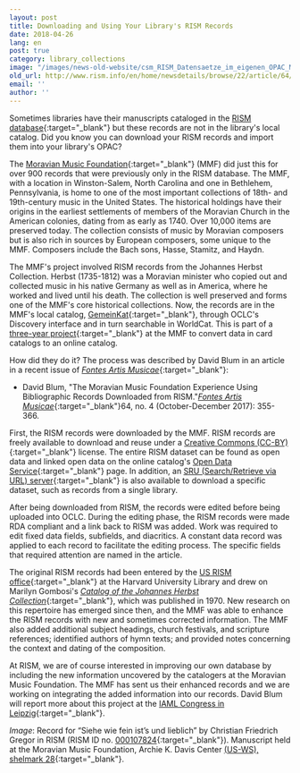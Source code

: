 ```yaml
---
layout: post
title: Downloading and Using Your Library's RISM Records
date: 2018-04-26
lang: en
post: true
category: library_collections
image: "/images/news-old-website/csm_RISM_Datensaetze_im_eigenen_OPAC_MMF_a4818b352a.jpg"
old_url: http://www.rism.info/en/home/newsdetails/browse/22/article/64/downloading-and-using-your-librarys-rism-records.html
email: ''
author: ''
---
```


Sometimes libraries have their manuscripts cataloged in the [RISM database](https://opac.rism.info/){:target="_blank"} but these records are not in the library's local catalog. Did you know you can download your RISM records and import them into your library's OPAC?

The [Moravian Music Foundation](http://moravianmusic.org/){:target="_blank"} (MMF) did just this for over 900 records that were previously only in the RISM database. The MMF, with a location in Winston-Salem, North Carolina and one in Bethlehem, Pennsylvania, is home to one of the most important collections of 18th- and 19th-century music in the United States. The historical holdings have their origins in the earliest settlements of members of the Moravian Church in the American colonies, dating from as early as 1740. Over 10,000 items are preserved today. The collection consists of music by Moravian composers but is also rich in sources by European composers, some unique to the MMF. Composers include the Bach sons, Hasse, Stamitz, and Haydn.

The MMF's project involved RISM records from the Johannes Herbst Collection. Herbst (1735-1812) was a Moravian minister who copied out and collected music in his native Germany as well as in America, where he worked and lived until his death. The collection is well preserved and forms one of the MMF's core historical collections. Now, the records are in the MMF's local catalog, [GemeinKat](http://moravianmusic.org/gemeinkat-catalog/){:target="_blank"}, through OCLC's Discovery interface and in turn searchable in WorldCat. This is part of a [three-year project](https://www.oclc.org/en/member-stories/moravian.html){:target="_blank"} at the MMF to convert data in card catalogs to an online catalog.

How did they do it? The process was described by David Blum in an article in a recent issue of [_Fontes Artis Musicae_](http://www.iaml.info/fontes-artis-musicae){:target="_blank"}:

- David Blum, "The Moravian Music Foundation Experience Using Bibliographic Records Downloaded from RISM."[_Fontes Artis Musicae_](https://muse.jhu.edu/article/680345){:target="_blank"}64, no. 4 (October-December 2017): 355-366.

First, the RISM records were downloaded by the MMF. RISM records are freely available to download and reuse under a [Creative Commons (CC-BY)](http://creativecommons.org/licenses/by/3.0/){:target="_blank"} license. The entire RISM dataset can be found as open data and linked open data on the online catalog's [Open Data Service](https://opac.rism.info/index.php?id=8&L=1){:target="_blank"} page. In addition, an [SRU (Search/Retrieve via URL) server](https://github.com/rism-ch/muscat/wiki/SRU){:target="_blank"} is also available to download a specific dataset, such as records from a single library.

After being downloaded from RISM, the records were edited before being uploaded into OCLC. During the editing phase, the RISM records were made RDA compliant and a link back to RISM was added. Work was required to edit fixed data fields, subfields, and diacritics. A constant data record was applied to each record to facilitate the editing process. The specific fields that required attention are named in the article.

The original RISM records had been entered by the [US RISM office](https://library.harvard.edu/libraries/loeb-music#rism){:target="_blank"} at the Harvard University Library and drew on Marilyn Gombosi's [_Catalog of the Johannes Herbst Collection_](http://www.worldcat.org/oclc/908266279){:target="_blank"}, which was published in 1970. New research on this repertoire has emerged since then, and the MMF was able to enhance the RISM records with new and sometimes corrected information. The MMF also added additional subject headings, church festivals, and scripture references; identified authors of hymn texts; and provided notes concerning the context and dating of the composition.

At RISM, we are of course interested in improving our own database by including the new information uncovered by the catalogers at the Moravian Music Foundation. The MMF has sent us their enhanced records and we are working on integrating the added information into our records. David Blum will report more about this project at the [IAML Congress in Leipzig](http://iaml2018.info/programme/){:target="_blank"}.

_Image_: Record for “Siehe wie fein ist’s und lieblich” by Christian Friedrich Gregor in RISM (RISM ID no. [000107824](https://opac.rism.info/search?id=000107824&Language=en){:target="_blank"}). Manuscript held at the Moravian Music Foundation, Archie K. Davis Center [(US-WS), shelmark 28](https://moravianmusic.on.worldcat.org/oclc/932481449){:target="_blank"}.
